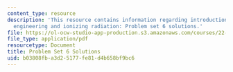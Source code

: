 ```yaml
---
content_type: resource
description: 'This resource contains information regarding introduction to nuclear
  engineering and ionizing radiation: Problem set 6 solutions.'
file: https://ol-ocw-studio-app-production.s3.amazonaws.com/courses/22-01-introduction-to-nuclear-engineering-and-ionizing-radiation-fall-2016/b03808fba3d25177fe81d4b658bf9bc6_MIT22_01F16_ProblemSet6Sol.pdf
file_type: application/pdf
resourcetype: Document
title: Problem Set 6 Solutions
uid: b03808fb-a3d2-5177-fe81-d4b658bf9bc6
---
```

